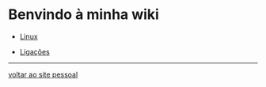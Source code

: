Benvindo à minha wiki
=====================


* [Linux](linux.md)

* [Ligações](ligacoes.md)



- - -

[voltar ao site pessoal](http://jmmourinho.github.io)
